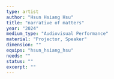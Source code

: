```yaml
---
type: artist
author: "Hsun Hsiang Hsu"
title: "narrative of matters"
year: "2024"
medium_type: "Audiovisual Performance"
material: "Projector, Speaker"
dimension: ""
equips: "hsun_hsiang_hsu"
needs: ""
status: ""
excerpt: ""
---
```


